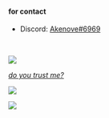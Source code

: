 <h4 align="left">for contact</h4>

- Discord: [Akenove#6969](https://discord.com/users/793143103162286110)
<br/>

![](https://media.discordapp.net/attachments/773750792301314089/780822614246817822/emote.gif)

*[do you trust me?](https://cdn.discordapp.com/attachments/945509719152394320/945510734308208640/Are_you_sure...exe)*  

<div align='left'>
<img src='https://komarev.com/ghpvc/?username=thenyan&color=blueviolet'>
</div>
 
 ![](https://media.discordapp.net/attachments/773750792301314089/780822614246817822/emote.gif)
